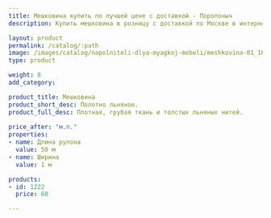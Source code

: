 ```yaml
---
title: Мешковина купить по лучшей цене с доставкой - Поролоныч
description: Купить мешковина в розницу с доставкой по Москве в интернет-магазине Поролоныча.

layout: product
permalink: /catalog/:path
image: /images/catalog/napolniteli-dlya-myagkoj-mebeli/meshkovina-01_1600w.jpg
type: product

weight: 8
add_category: 

product_title: Мешковина
product_short_desc: Полотно льняное.
product_full_desc: Плотная, грубая ткань и толстых льняных нитей.
        
price_after: "м.п."
properties:
- name: Длина рулона
  value: 50 м
- name: Ширина
  value: 1 м

products:
- id: 1222
  price: 60

---
```

